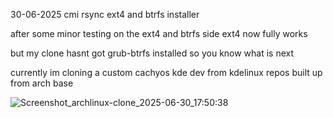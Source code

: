 

30-06-2025 cmi rsync ext4 and btrfs installer

after some minor testing on the ext4 and btrfs side ext4 now fully works

but my clone hasnt got grub-btrfs installed so you know what is next 

currently im cloning a custom cachyos kde dev from kdelinux repos built up from arch base


![Screenshot_archlinux-clone_2025-06-30_17:50:38](https://github.com/user-attachments/assets/b6011417-a00b-4186-90af-268c17fd4c47)

